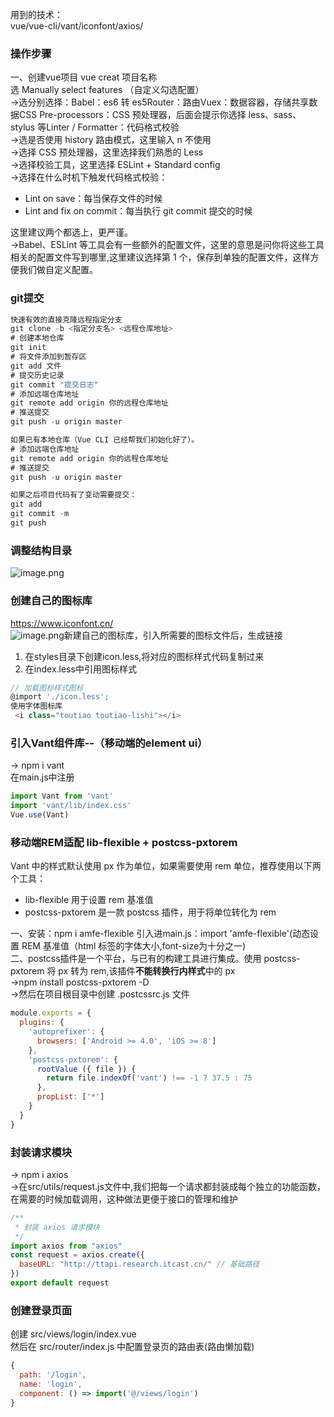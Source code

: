 用到的技术：<br />vue/vue-cli/vant/iconfont/axios/
<a name="bAWI9"></a>
### 操作步骤
一、创建vue项目 vue creat 项目名称<br />选 Manually select features （自定义勾选配置）<br />->选分别选择：Babel：es6 转 es5Router：路由Vuex：数据容器，存储共享数据CSS Pre-processors：CSS 预处理器，后面会提示你选择 less、sass、stylus 等Linter / Formatter：代码格式校验<br />->选是否使用 history 路由模式，这里输入 n 不使用<br />->选择 CSS 预处理器，这里选择我们熟悉的 Less<br />->选择校验工具，这里选择 ESLint + Standard config<br />->选择在什么时机下触发代码格式校验：

- Lint on save：每当保存文件的时候<br />
- Lint and fix on commit：每当执行 git commit 提交的时候<br />

这里建议两个都选上，更严谨。<br />->Babel、ESLint 等工具会有一些额外的配置文件，这里的意思是问你将这些工具相关的配置文件写到哪里,这里建议选择第 1 个，保存到单独的配置文件，这样方便我们做自定义配置。
<a name="vmN1K"></a>
### git提交
```javascript
快速有效的直接克隆远程指定分支
git clone -b <指定分支名> <远程仓库地址>
# 创建本地仓库
git init
# 将文件添加到暂存区
git add 文件
# 提交历史记录
git commit "提交日志"
# 添加远端仓库地址
git remote add origin 你的远程仓库地址
# 推送提交
git push -u origin master

如果已有本地仓库（Vue CLI 已经帮我们初始化好了）。
# 添加远端仓库地址
git remote add origin 你的远程仓库地址
# 推送提交
git push -u origin master

如果之后项目代码有了变动需要提交：
git add
git commit -m
git push
```
<a name="Lx8Fx"></a>
### 调整结构目录
![image.png](https://cdn.nlark.com/yuque/0/2021/png/12526667/1618126573770-24f9aa75-759d-435d-9ecb-aa958b84f896.png#align=left&display=inline&height=447&margin=%5Bobject%20Object%5D&name=image.png&originHeight=447&originWidth=731&size=35290&status=done&style=none&width=731)
<a name="nm7Q4"></a>
###  创建自己的图标库
https://www.iconfont.cn/<br />![image.png](https://cdn.nlark.com/yuque/0/2021/png/12526667/1618127017421-c940c085-a4f2-45a1-904e-d33c1ea8a94c.png#align=left&display=inline&height=52&margin=%5Bobject%20Object%5D&name=image.png&originHeight=52&originWidth=53&size=1130&status=done&style=none&width=53)新建自己的图标库，引入所需要的图标文件后，生成链接

1. 在styles目录下创建icon.less,将对应的图标样式代码复制过来<br />
1. 在index.less中引用图标样式<br />
```javascript
// 加载图标样式图标
@import './icon.less';
使用字体图标库
 <i class="toutiao toutiao-lishi"></i>
```
<a name="r8qpX"></a>
### 引入Vant组件库--（移动端的element ui）
-> npm i vant<br />在main.js中注册
```javascript
import Vant from 'vant'
import 'vant/lib/index.css'
Vue.use(Vant)
```
<a name="9cZYJ"></a>
### 移动端REM适配 lib-flexible + postcss-pxtorem
Vant 中的样式默认使用 px 作为单位，如果需要使用 rem 单位，推荐使用以下两个工具：

- lib-flexible 用于设置 rem 基准值
- postcss-pxtorem 是一款 postcss 插件，用于将单位转化为 rem

一、安装：npm i amfe-flexible   引入进main.js：import 'amfe-flexible'(动态设置 REM 基准值（html 标签的字体大小,font-size为十分之一)<br />二、postcss插件是一个平台，与已有的构建工具进行集成。使用 postcss-pxtorem 将 px 转为 rem,该插件**不能转换行内样式**中的 px<br />->npm install postcss-pxtorem -D<br />->然后在项目根目录中创建 .postcssrc.js 文件
```javascript
module.exports = {
  plugins: {
    'autoprefixer': {
      browsers: ['Android >= 4.0', 'iOS >= 8']
    },
    'postcss-pxtorem': {
      rootValue ({ file }) {
        return file.indexOf('vant') !== -1 ? 37.5 : 75
      },
      propList: ['*']
    }
  }
}
```
<a name="CQAih"></a>
### 封装请求模块
-> npm i axios<br />->在src/utils/request.js文件中,我们把每一个请求都封装成每个独立的功能函数，在需要的时候加载调用，这种做法更便于接口的管理和维护
```javascript
/**
 * 封装 axios 请求模块
 */
import axios from "axios"
const request = axios.create({
  baseURL: "http://ttapi.research.itcast.cn/" // 基础路径
})
export default request
```
<a name="MtQ1H"></a>
### 创建登录页面
创建 src/views/login/index.vue <br />然后在 src/router/index.js 中配置登录页的路由表(路由懒加载)
```javascript
{
  path: '/login',
  name: 'login',
  component: () => import('@/views/login')
}
```

<br />
<br />
<br />
<br />
<br />
<br />
<br />
<br />
<br />
<br />
<br />
<br />
<br />
<br />
<br />


